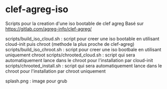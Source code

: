 # clef-agreg-iso
Scripts pour la creation d'une iso bootable de clef agreg
Basé sur https://gitlab.com/agreg-info/clef-agreg/

scripts/build_iso_cloud.sh : script pour creer une iso bootable en utilisant cloud-init puis chroot (methode la plus proche de clef-agreg)
scripts/build_iso_chroot.sh : script pour creer une iso bootbale en utilisant uniquement chroot
scripts/chrooted_cloud.sh : script qui sera automatiquement lance dans le chroot pour l'installation par cloud-init
scripts/chrooted_install.sh : script qui sera automatiquement lance dans le chroot pour l'installation par chroot uniquement

splash.png : image pour grub 
